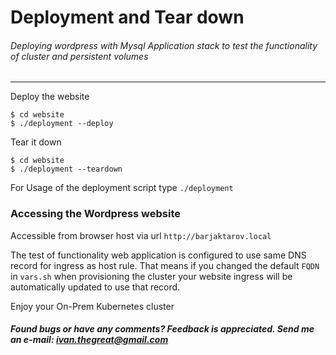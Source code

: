 # Deployment and Tear down
###### Deploying wordpress with Mysql Application stack to test the functionality of cluster and persistent volumes
---

Deploy the website

```
$ cd website
$ ./deployment --deploy
```

Tear it down

```
$ cd website
$ ./deployment --teardown
```

For Usage of the deployment script type `./deployment`

### Accessing the Wordpress website

Accessible from browser host via url `http://barjaktarov.local`

The test of functionality web application is configured to use same DNS record for ingress as host rule. That means if you changed the default `FQDN` in `vars.sh` when provisioning the cluster your website ingress will be automatically updated to use that record.

Enjoy your On-Prem Kubernetes cluster

##### Found bugs or have any comments? Feedback is appreciated. Send me an e-mail: ivan.thegreat@gmail.com
